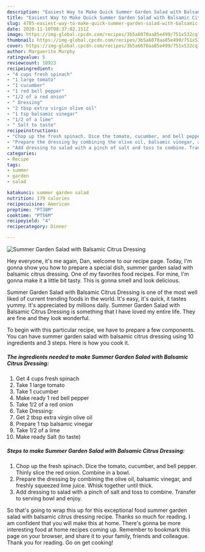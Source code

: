 ```yaml
---
description: "Easiest Way to Make Quick Summer Garden Salad with Balsamic Citrus Dressing"
title: "Easiest Way to Make Quick Summer Garden Salad with Balsamic Citrus Dressing"
slug: 4785-easiest-way-to-make-quick-summer-garden-salad-with-balsamic-citrus-dressing
date: 2020-11-10T08:37:02.151Z
image: https://img-global.cpcdn.com/recipes/3b5a6070aa85e499/751x532cq70/summer-garden-salad-with-balsamic-citrus-dressing-recipe-main-photo.jpg
thumbnail: https://img-global.cpcdn.com/recipes/3b5a6070aa85e499/751x532cq70/summer-garden-salad-with-balsamic-citrus-dressing-recipe-main-photo.jpg
cover: https://img-global.cpcdn.com/recipes/3b5a6070aa85e499/751x532cq70/summer-garden-salad-with-balsamic-citrus-dressing-recipe-main-photo.jpg
author: Marguerite Murphy
ratingvalue: 5
reviewcount: 18923
recipeingredient:
- "4 cups fresh spinach"
- "1 large tomato"
- "1 cucumber"
- "1 red bell pepper"
- "1/2 of a red onion"
- " Dressing"
- "2 tbsp extra virgin olive oil"
- "1 tsp balsamic vinegar"
- "1/2 of a lime"
- " Salt to taste"
recipeinstructions:
- "Chop up the fresh spinach. Dice the tomato, cucumber, and bell pepper. Thinly slice the red onion. Combine in a bowl."
- "Prepare the dressing by combining the olive oil, balsamic vinegar, and freshly squeezed lime juice. Whisk together until thick."
- "Add dressing to salad with a pinch of salt and toss to combine. Transfer to serving bowl and enjoy."
categories:
- Recipe
tags:
- summer
- garden
- salad

katakunci: summer garden salad 
nutrition: 179 calories
recipecuisine: American
preptime: "PT38M"
cooktime: "PT56M"
recipeyield: "4"
recipecategory: Dinner

---
```



![Summer Garden Salad with Balsamic Citrus Dressing](https://img-global.cpcdn.com/recipes/3b5a6070aa85e499/751x532cq70/summer-garden-salad-with-balsamic-citrus-dressing-recipe-main-photo.jpg)

Hey everyone, it's me again, Dan, welcome to our recipe page. Today, I'm gonna show you how to prepare a special dish, summer garden salad with balsamic citrus dressing. One of my favorites food recipes. For mine, I'm gonna make it a little bit tasty. This is gonna smell and look delicious.

Summer Garden Salad with Balsamic Citrus Dressing is one of the most well liked of current trending foods in the world. It's easy, it's quick, it tastes yummy. It's appreciated by millions daily. Summer Garden Salad with Balsamic Citrus Dressing is something that I have loved my entire life. They are fine and they look wonderful.




To begin with this particular recipe, we have to prepare a few components. You can have summer garden salad with balsamic citrus dressing using 10 ingredients and 3 steps. Here is how you cook it.

<!--inarticleads1-->

##### The ingredients needed to make Summer Garden Salad with Balsamic Citrus Dressing:

1. Get 4 cups fresh spinach
1. Take 1 large tomato
1. Take 1 cucumber
1. Make ready 1 red bell pepper
1. Take 1/2 of a red onion
1. Take  Dressing:
1. Get 2 tbsp extra virgin olive oil
1. Prepare 1 tsp balsamic vinegar
1. Take 1/2 of a lime
1. Make ready  Salt (to taste)




<!--inarticleads2-->

##### Steps to make Summer Garden Salad with Balsamic Citrus Dressing:

1. Chop up the fresh spinach. Dice the tomato, cucumber, and bell pepper. Thinly slice the red onion. Combine in a bowl.
1. Prepare the dressing by combining the olive oil, balsamic vinegar, and freshly squeezed lime juice. Whisk together until thick.
1. Add dressing to salad with a pinch of salt and toss to combine. Transfer to serving bowl and enjoy.




So that's going to wrap this up for this exceptional food summer garden salad with balsamic citrus dressing recipe. Thanks so much for reading. I am confident that you will make this at home. There's gonna be more interesting food at home recipes coming up. Remember to bookmark this page on your browser, and share it to your family, friends and colleague. Thank you for reading. Go on get cooking!
